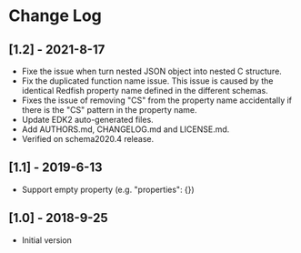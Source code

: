 
# Change Log

## [1.2] - 2021-8-17
- Fixe the issue when turn nested JSON object into nested C structure.
- Fix the duplicated function name issue.
  This issue is caused by the identical Redfish property name defined in
  the different schemas.
- Fixes the issue of removing "CS" from the property name accidentally if
  there is the "CS" pattern in the property name.
- Update EDK2 auto-generated files.
- Add AUTHORS.md, CHANGELOG.md and LICENSE.md.
- Verified on schema2020.4 release.

## [1.1] - 2019-6-13
- Support empty property (e.g. "properties": {})

## [1.0] - 2018-9-25
- Initial version

